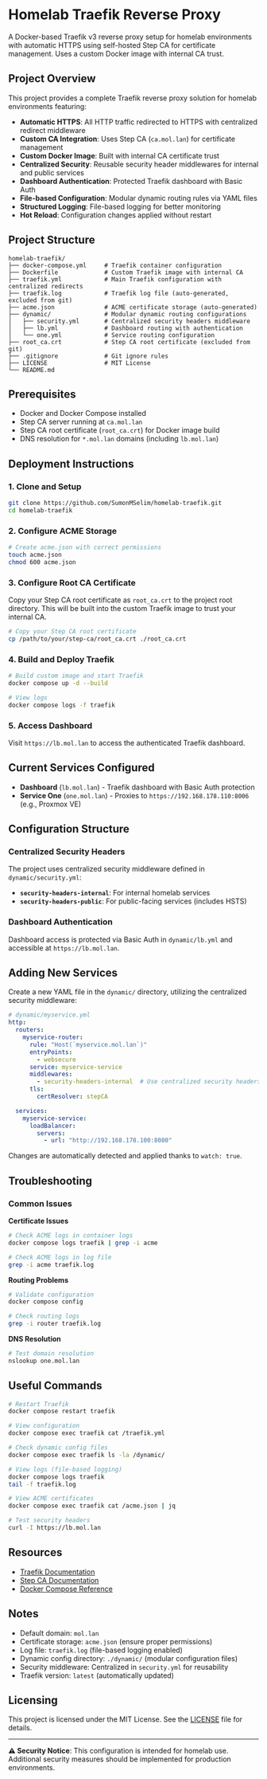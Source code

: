 # Homelab Traefik Reverse Proxy

A Docker-based Traefik v3 reverse proxy setup for homelab environments with automatic HTTPS using self-hosted Step CA for certificate management. Uses a custom Docker image with internal CA trust.

## Project Overview

This project provides a complete Traefik reverse proxy solution for homelab environments featuring:

- **Automatic HTTPS**: All HTTP traffic redirected to HTTPS with centralized redirect middleware
- **Custom CA Integration**: Uses Step CA (`ca.mol.lan`) for certificate management
- **Custom Docker Image**: Built with internal CA certificate trust
- **Centralized Security**: Reusable security header middlewares for internal and public services
- **Dashboard Authentication**: Protected Traefik dashboard with Basic Auth
- **File-based Configuration**: Modular dynamic routing rules via YAML files
- **Structured Logging**: File-based logging for better monitoring
- **Hot Reload**: Configuration changes applied without restart

## Project Structure

```
homelab-traefik/
├── docker-compose.yml     # Traefik container configuration
├── Dockerfile             # Custom Traefik image with internal CA
├── traefik.yml            # Main Traefik configuration with centralized redirects
├── traefik.log            # Traefik log file (auto-generated, excluded from git)
├── acme.json              # ACME certificate storage (auto-generated)
├── dynamic/               # Modular dynamic routing configurations
│   ├── security.yml       # Centralized security headers middleware
│   ├── lb.yml             # Dashboard routing with authentication
│   └── one.yml            # Service routing configuration
├── root_ca.crt            # Step CA root certificate (excluded from git)
├── .gitignore             # Git ignore rules
├── LICENSE                # MIT License
└── README.md
```

## Prerequisites

- Docker and Docker Compose installed
- Step CA server running at `ca.mol.lan`
- Step CA root certificate (`root_ca.crt`) for Docker image build
- DNS resolution for `*.mol.lan` domains (including `lb.mol.lan`)

## Deployment Instructions

### 1. Clone and Setup

```bash
git clone https://github.com/SumonMSelim/homelab-traefik.git
cd homelab-traefik
```

### 2. Configure ACME Storage

```bash
# Create acme.json with correct permissions
touch acme.json
chmod 600 acme.json
```

### 3. Configure Root CA Certificate

Copy your Step CA root certificate as `root_ca.crt` to the project root directory. This will be built into the custom Traefik image to trust your internal CA.

```bash
# Copy your Step CA root certificate
cp /path/to/your/step-ca/root_ca.crt ./root_ca.crt
```

### 4. Build and Deploy Traefik

```bash
# Build custom image and start Traefik
docker compose up -d --build

# View logs
docker compose logs -f traefik
```

### 5. Access Dashboard

Visit `https://lb.mol.lan` to access the authenticated Traefik dashboard.

## Current Services Configured

- **Dashboard** (`lb.mol.lan`) - Traefik dashboard with Basic Auth protection
- **Service One** (`one.mol.lan`) - Proxies to `https://192.168.178.110:8006` (e.g., Proxmox VE)

## Configuration Structure

### Centralized Security Headers
The project uses centralized security middleware defined in `dynamic/security.yml`:
- **`security-headers-internal`**: For internal homelab services
- **`security-headers-public`**: For public-facing services (includes HSTS)

### Dashboard Authentication
Dashboard access is protected via Basic Auth in `dynamic/lb.yml` and accessible at `https://lb.mol.lan`.

## Adding New Services

Create a new YAML file in the `dynamic/` directory, utilizing the centralized security middleware:

```yaml
# dynamic/myservice.yml
http:
  routers:
    myservice-router:
      rule: "Host(`myservice.mol.lan`)"
      entryPoints:
        - websecure
      service: myservice-service
      middlewares:
        - security-headers-internal  # Use centralized security headers
      tls:
        certResolver: stepCA

  services:
    myservice-service:
      loadBalancer:
        servers:
          - url: "http://192.168.178.100:8080"
```

Changes are automatically detected and applied thanks to `watch: true`.

## Troubleshooting

### Common Issues

**Certificate Issues**
```bash
# Check ACME logs in container logs
docker compose logs traefik | grep -i acme

# Check ACME logs in log file
grep -i acme traefik.log
```

**Routing Problems**
```bash
# Validate configuration
docker compose config

# Check routing logs
grep -i router traefik.log
```

**DNS Resolution**
```bash
# Test domain resolution
nslookup one.mol.lan
```

## Useful Commands

```bash
# Restart Traefik
docker compose restart traefik

# View configuration
docker compose exec traefik cat /traefik.yml

# Check dynamic config files
docker compose exec traefik ls -la /dynamic/

# View logs (file-based logging)
docker compose logs traefik
tail -f traefik.log

# View ACME certificates
docker compose exec traefik cat /acme.json | jq

# Test security headers
curl -I https://lb.mol.lan
```

## Resources

- [Traefik Documentation](https://doc.traefik.io/traefik/)
- [Step CA Documentation](https://smallstep.com/docs/step-ca/)
- [Docker Compose Reference](https://docs.docker.com/compose/)

## Notes

- Default domain: `mol.lan`
- Certificate storage: `acme.json` (ensure proper permissions)
- Log file: `traefik.log` (file-based logging enabled)
- Dynamic config directory: `./dynamic/` (modular configuration files)
- Security middleware: Centralized in `security.yml` for reusability
- Traefik version: `latest` (automatically updated)

## Licensing

This project is licensed under the MIT License. See the [LICENSE](LICENSE) file for details.

---

**⚠️ Security Notice**: This configuration is intended for homelab use. Additional security measures should be implemented for production environments.
